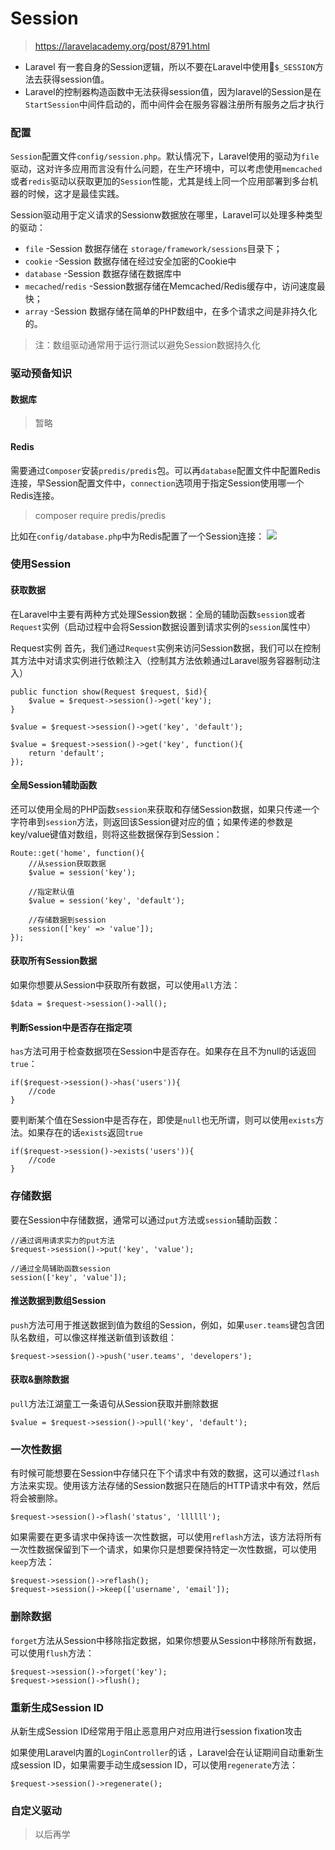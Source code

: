 # Session
> https://laravelacademy.org/post/8791.html

* Laravel 有一套自身的Session逻辑，所以不要在Laravel中使用`$_SESSION`方法去获得session值。
* Laravel的控制器构造函数中无法获得session值，因为laravel的Session是在`StartSession`中间件启动的，而中间件会在服务容器注册所有服务之后才执行

### 配置
`Session`配置文件`config/session.php`。默认情况下，Laravel使用的驱动为`file`驱动，这对许多应用而言没有什么问题，在生产环境中，可以考虑使用`memcached`或者`redis`驱动以获取更加的`Session`性能，尤其是线上同一个应用部署到多台机器的时候，这才是最佳实践。

Session驱动用于定义请求的Sessionw数据放在哪里，Laravel可以处理多种类型的驱动：

* `file` -Session 数据存储在 `storage/framework/sessions`目录下；
* `cookie` -Session 数据存储在经过安全加密的Cookie中
* `database` -Session 数据存储在数据库中
* `mecached`/`redis` -Session数据存储在Memcached/Redis缓存中，访问速度最快；
* `array` -Session 数据存储在简单的PHP数组中，在多个请求之间是非持久化的。

> 注：数组驱动通常用于运行测试以避免Session数据持久化

### 驱动预备知识
#### 数据库
> 暂略

#### Redis
需要通过`Composer`安装`predis/predis`包。可以再`database`配置文件中配置Redis连接，早Session配置文件中，`connection`选项用于指定Session使用哪一个Redis连接。
> composer require  predis/predis

比如在`config/database.php`中为Redis配置了一个Session连接：
![](https://static.laravelacademy.org/wp-content/uploads/2018/03/15098120616851.jpg)

### 使用Session
#### 获取数据
在Laravel中主要有两种方式处理Session数据：全局的辅助函数`session`或者`Request`实例（启动过程中会将Session数据设置到请求实例的`session`属性中）

Request实例
首先，我们通过`Request`实例来访问Session数据，我们可以在控制其方法中对请求实例进行依赖注入（控制其方法依赖通过Laravel服务容器制动注入）

	public function show(Request $request, $id){
		$value = $request->session()->get('key');
	}
	
	$value = $request->session()->get('key', 'default');
	
	$value = $request->session()->get('key', function(){
		return 'default';
	});
	
#### 全局Session辅助函数
还可以使用全局的PHP函数`session`来获取和存储Session数据，如果只传递一个字符串到`session`方法，则返回该Session键对应的值；如果传递的参数是key/value键值对数组，则将这些数据保存到Session：

	Route::get('home', function(){
		//从session获取数据
		$value = session('key');
		
		//指定默认值
		$value = session('key', 'default');
		
		//存储数据到session
		session(['key' => 'value']);
	});

#### 获取所有Session数据
如果你想要从Session中获取所有数据，可以使用`all`方法：

	$data = $request->session()->all();
	
#### 判断Session中是否存在指定项
`has`方法可用于检查数据项在Session中是否存在。如果存在且不为null的话返回`true`：

	if($request->session()->has('users')){
		//code
	}
	
要判断某个值在Session中是否存在，即使是`null`也无所谓，则可以使用`exists`方法。如果存在的话`exists`返回`true`

	if($request->session()->exists('users')){
		//code
	}
	
### 存储数据
要在Session中存储数据，通常可以通过`put`方法或`session`辅助函数：

	//通过调用请求实力的put方法
	$request->session()->put('key', 'value');
	
	//通过全局辅助函数session
	session(['key', 'value']);

#### 推送数据到数组Session
`push`方法可用于推送数据到值为数组的Session，例如，如果`user.teams`键包含团队名数组，可以像这样推送新值到该数组：

	$request->session()->push('user.teams', 'developers');

#### 获取&删除数据
`pull`方法江湖童工一条语句从Session获取并删除数据

	$value = $request->session()->pull('key', 'default');
	
### 一次性数据
有时候可能想要在Session中存储只在下个请求中有效的数据，这可以通过`flash`方法来实现。使用该方法存储的Session数据只在随后的HTTP请求中有效，然后将会被删除。

	$request->session()->flash('status', 'llllll');
	
如果需要在更多请求中保持该一次性数据，可以使用`reflash`方法，该方法将所有一次性数据保留到下一个请求，如果你只是想要保持特定一次性数据，可以使用`keep`方法：

	$request->session()->reflash();
	$request->session()->keep(['username', 'email']);
	
### 删除数据
`forget`方法从Session中移除指定数据，如果你想要从Session中移除所有数据，可以使用`flush`方法：

	$request->session()->forget('key');
	$request->session()->flush();

### 重新生成Session ID
从新生成Session ID经常用于阻止恶意用户对应用进行session fixation攻击

如果使用Laravel内置的`LoginController`的话 ，Laravel会在认证期间自动重新生成session ID，如果需要手动生成session ID，可以使用`regenerate`方法：

	$request->session()->regenerate();


### 自定义驱动
> 以后再学